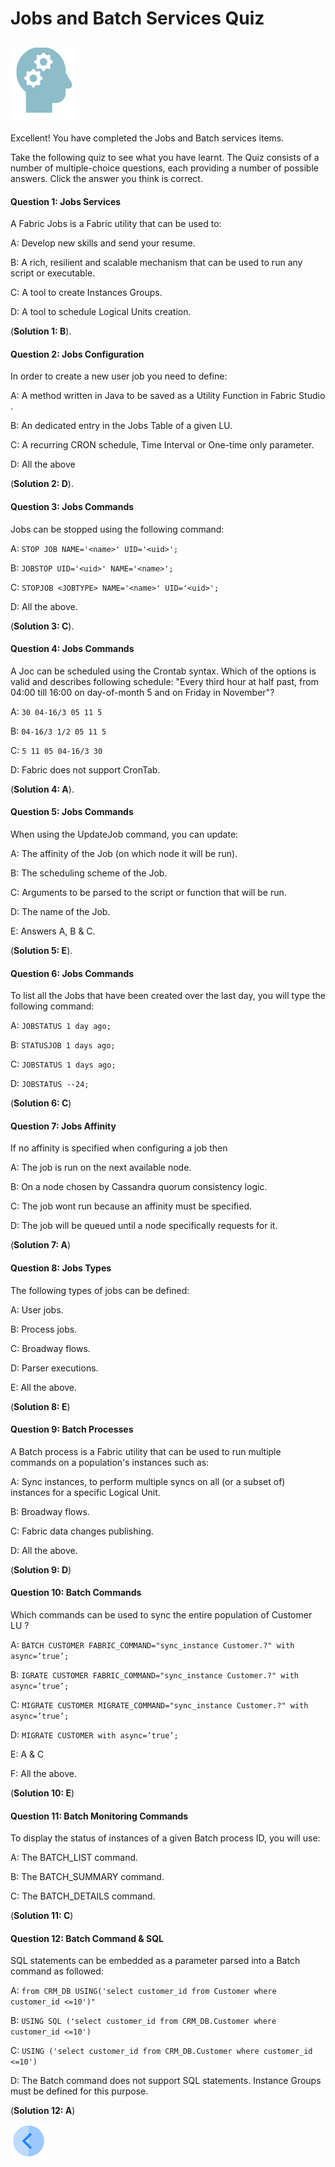 # Jobs and Batch Services Quiz

## ![](/academy/Training_Level_1/03_fabric_basic_LU/images/Quiz.png)
Excellent! 
You have completed the Jobs and Batch services items.


Take the following quiz to see what you have learnt. The Quiz consists of a number of multiple-choice questions, each providing a number of possible answers. Click the answer you think is correct. 



#### Question 1: Jobs Services

A Fabric Jobs is a Fabric utility that can be used to:

A: Develop new skills and send your resume.

B: A rich, resilient and scalable mechanism that can be used to run any script or executable.

C: A tool to create Instances Groups.

D: A tool to schedule Logical Units creation.

(**Solution 1: B**).


#### Question 2: Jobs Configuration

In order to create a new user job you need to define:

A: A method written in Java to be saved as a Utility Function in Fabric Studio .

B: An dedicated entry in the Jobs Table of a given LU.

C: A recurring CRON schedule, Time Interval or One-time only parameter.

D: All the above

(**Solution 2: D**).


#### Question 3: Jobs Commands

Jobs can be stopped using the following command:

A: ```STOP JOB NAME='<name>' UID='<uid>';```

B: ```JOBSTOP UID='<uid>' NAME='<name>';```

C: ```STOPJOB <JOBTYPE> NAME='<name>' UID='<uid>';```
  
D: All the above.


(**Solution 3: C**).


#### Question 4: Jobs Commands

A Joc can be scheduled using the Crontab syntax. Which of the options is valid and describes following schedule: 
"Every third hour at half past, from 04:00 till 16:00 on day-of-month 5 and on Friday in November"?
  
A: ```30 04-16/3 05 11 5```

B: ```04-16/3 1/2 05 11 5```

C: ```5 11 05 04-16/3 30```

D: Fabric does not support CronTab.


(**Solution 4: A**).


#### Question 5: Jobs Commands

When using the UpdateJob command, you can update:

A: The affinity of the Job (on which node it will be run).

B: The scheduling scheme of the Job.

C: Arguments to be parsed to the script or function that will be run.

D: The name of the Job.

E: Answers A, B & C.


(**Solution 5: E**).


#### Question 6: Jobs Commands

To list all the Jobs that have been created over the last day, you will type the following command:

A: ```JOBSTATUS 1 day ago;```

B: ```STATUSJOB 1 days ago;```

C: ```JOBSTATUS 1 days ago;```

D: ```JOBSTATUS --24;```

(**Solution 6: C**)


#### Question 7: Jobs Affinity

If no affinity is specified when configuring a job then

A: The job is run on the next available node.

B: On a node chosen by Cassandra quorum consistency logic.

C: The job wont run because an affinity must be specified.

D: The job will be queued until a node specifically requests for it.

(**Solution 7: A**)


#### Question 8: Jobs Types 

The following types of jobs can be defined:

A: User jobs.

B: Process jobs.

C: Broadway flows.

D: Parser executions.

E: All the above.

(**Solution 8: E**)


#### Question 9: Batch Processes

A Batch process is a Fabric utility that can be used to run multiple commands on a population's instances such as:

A: Sync instances, to perform multiple syncs on all (or a subset of) instances for a specific Logical Unit. 

B: Broadway flows.

C: Fabric data changes publishing. 

D: All the above.

(**Solution 9: D**)


#### Question 10: Batch Commands 

Which commands can be used to sync the entire population of Customer LU ?

A: ```BATCH CUSTOMER FABRIC_COMMAND="sync_instance Customer.?" with async=’true’;```

B: ```IGRATE CUSTOMER FABRIC_COMMAND="sync_instance Customer.?" with async=’true’;```

C: ```MIGRATE CUSTOMER MIGRATE_COMMAND="sync_instance Customer.?" with async=’true’;```

D: ```MIGRATE CUSTOMER with async=’true’;```

E: A & C

F: All the above.

(**Solution 10: E**)


#### Question 11: Batch Monitoring Commands

To display the status of instances of a given Batch process ID, you will use:

A: The BATCH_LIST command.

B: The BATCH_SUMMARY command.

C: The BATCH_DETAILS command.

(**Solution 11: C**)


#### Question 12: Batch Command & SQL

SQL statements can be embedded as a parameter parsed into a Batch command as followed:

A: ```from CRM_DB USING('select customer_id from Customer where customer_id <=10')"```

B: ```USING SQL ('select customer_id from CRM_DB.Customer where customer_id <=10')```

C: ```USING ('select customer_id from CRM_DB.Customer where customer_id <=10')```

D: The Batch command does not support SQL statements. Instance Groups must be defined for this purpose.

(**Solution 12: A**)


[![Previous](/articles/images/Previous.png)](/academy/Training_Level_1/07_jobs_and_batch_services/02_jobs_and_batches_flow.md)

